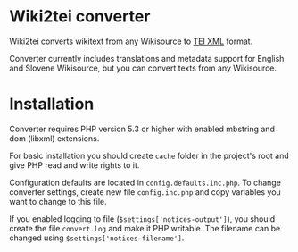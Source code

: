 # Wiki2tei converter

Wiki2tei converts wikitext from any Wikisource to [TEI XML](http://www.tei-c.org/release/doc/tei-p5-doc/en/html/) format.

Converter currently includes translations and metadata support for English and Slovene Wikisource, but you can convert texts from any Wikisource.

Installation
============
Converter requires PHP version 5.3 or higher with enabled mbstring and dom (libxml) extensions.

For basic installation you should create `cache` folder in the project's root and give PHP read and write rights to it.

Configuration defaults are located in `config.defaults.inc.php`. To change converter settings, create new file `config.inc.php` and copy variables you want to change to this file.

If you enabled logging to file (`$settings['notices-output']`), you should create the file `convert.log` and make it PHP writable.
The filename can be changed using `$settings['notices-filename']`.
